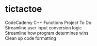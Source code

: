 # tictactoe
CodeCademy C++ Functions Project
To Do:  
    Streamline user input conversion logic  
    Streamline how program determines wins  
    Clean up code formatting  
